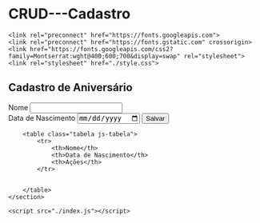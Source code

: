 # CRUD---Cadastro

<!DOCTYPE html>
<html lang="pt-br">
<head>
    <meta charset="UTF-8">
    <meta http-equiv="X-UA-Compatible" content="IE=edge">
    <meta name="viewport" content="width=device-width, initial-scale=1.0">
    <title>Formulario JS</title>

    <link rel="preconnect" href="https://fonts.googleapis.com">
    <link rel="preconnect" href="https://fonts.gstatic.com" crossorigin>
    <link href="https://fonts.googleapis.com/css2?family=Montserrat:wght@400;600;700&display=swap" rel="stylesheet"> 
    <link rel="stylesheet" href="./style.css">
</head>
<body>
    <section class="main">
        <h1 class="titulo">Cadastro de Aniversário</h1>
        <form class="form js-form">
            <label for="name">
                <span class="form-label">Nome</span>
                <input class="form-field js-field" id="name" maxlength="120" minlength="3" pattern="([aA-zZ\s]+)" name="name" required type="text">
            </label>
            <br>
            <label for="birth-date">
                <span class="form-label">Data de Nascimento</span>
                <input class="form-field js-field" id="birth-date" name="birth-date" required type="date">
            </label>
            <button class="botao" id="botao">Salvar</button>
        </form>

        <table class="tabela js-tabela">
            <tr>
                <th>Nome</th>
                <th>Data de Nascimento</th>
                <th>Ações</th>
            </tr>
            
            
        </table>
    </section>

    <script src="./index.js"></script>
</body>
</html>
